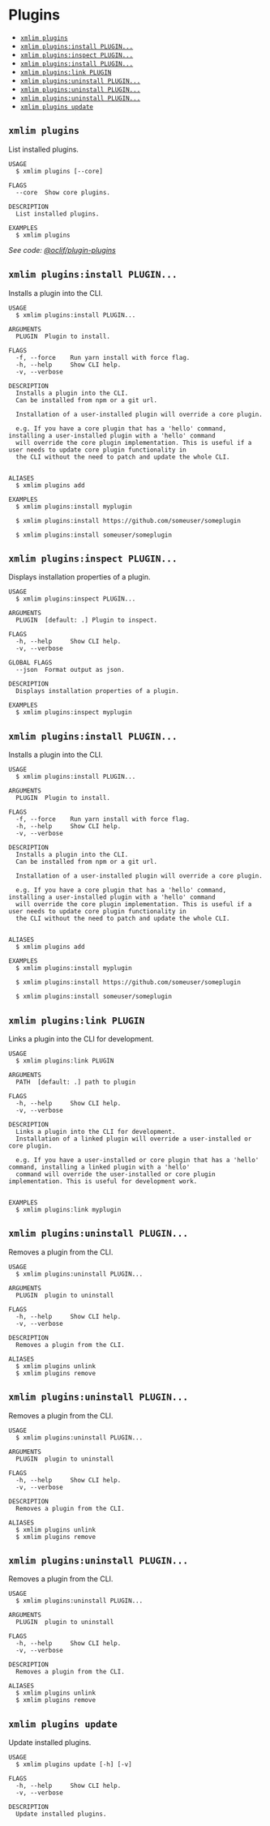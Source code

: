 # Plugins

- [`xmlim plugins`](#xmlim-plugins)
- [`xmlim plugins:install PLUGIN...`](#xmlim-pluginsinstall-plugin)
- [`xmlim plugins:inspect PLUGIN...`](#xmlim-pluginsinspect-plugin)
- [`xmlim plugins:install PLUGIN...`](#xmlim-pluginsinstall-plugin-1)
- [`xmlim plugins:link PLUGIN`](#xmlim-pluginslink-plugin)
- [`xmlim plugins:uninstall PLUGIN...`](#xmlim-pluginsuninstall-plugin)
- [`xmlim plugins:uninstall PLUGIN...`](#xmlim-pluginsuninstall-plugin-1)
- [`xmlim plugins:uninstall PLUGIN...`](#xmlim-pluginsuninstall-plugin-2)
- [`xmlim plugins update`](#xmlim-plugins-update)

## `xmlim plugins`

List installed plugins.

```
USAGE
  $ xmlim plugins [--core]

FLAGS
  --core  Show core plugins.

DESCRIPTION
  List installed plugins.

EXAMPLES
  $ xmlim plugins
```

_See code: [@oclif/plugin-plugins](https://github.com/oclif/plugin-plugins/blob/v2.4.0/src/commands/plugins/index.ts)_

## `xmlim plugins:install PLUGIN...`

Installs a plugin into the CLI.

```
USAGE
  $ xmlim plugins:install PLUGIN...

ARGUMENTS
  PLUGIN  Plugin to install.

FLAGS
  -f, --force    Run yarn install with force flag.
  -h, --help     Show CLI help.
  -v, --verbose

DESCRIPTION
  Installs a plugin into the CLI.
  Can be installed from npm or a git url.

  Installation of a user-installed plugin will override a core plugin.

  e.g. If you have a core plugin that has a 'hello' command, installing a user-installed plugin with a 'hello' command
  will override the core plugin implementation. This is useful if a user needs to update core plugin functionality in
  the CLI without the need to patch and update the whole CLI.


ALIASES
  $ xmlim plugins add

EXAMPLES
  $ xmlim plugins:install myplugin

  $ xmlim plugins:install https://github.com/someuser/someplugin

  $ xmlim plugins:install someuser/someplugin
```

## `xmlim plugins:inspect PLUGIN...`

Displays installation properties of a plugin.

```
USAGE
  $ xmlim plugins:inspect PLUGIN...

ARGUMENTS
  PLUGIN  [default: .] Plugin to inspect.

FLAGS
  -h, --help     Show CLI help.
  -v, --verbose

GLOBAL FLAGS
  --json  Format output as json.

DESCRIPTION
  Displays installation properties of a plugin.

EXAMPLES
  $ xmlim plugins:inspect myplugin
```

## `xmlim plugins:install PLUGIN...`

Installs a plugin into the CLI.

```
USAGE
  $ xmlim plugins:install PLUGIN...

ARGUMENTS
  PLUGIN  Plugin to install.

FLAGS
  -f, --force    Run yarn install with force flag.
  -h, --help     Show CLI help.
  -v, --verbose

DESCRIPTION
  Installs a plugin into the CLI.
  Can be installed from npm or a git url.

  Installation of a user-installed plugin will override a core plugin.

  e.g. If you have a core plugin that has a 'hello' command, installing a user-installed plugin with a 'hello' command
  will override the core plugin implementation. This is useful if a user needs to update core plugin functionality in
  the CLI without the need to patch and update the whole CLI.


ALIASES
  $ xmlim plugins add

EXAMPLES
  $ xmlim plugins:install myplugin

  $ xmlim plugins:install https://github.com/someuser/someplugin

  $ xmlim plugins:install someuser/someplugin
```

## `xmlim plugins:link PLUGIN`

Links a plugin into the CLI for development.

```
USAGE
  $ xmlim plugins:link PLUGIN

ARGUMENTS
  PATH  [default: .] path to plugin

FLAGS
  -h, --help     Show CLI help.
  -v, --verbose

DESCRIPTION
  Links a plugin into the CLI for development.
  Installation of a linked plugin will override a user-installed or core plugin.

  e.g. If you have a user-installed or core plugin that has a 'hello' command, installing a linked plugin with a 'hello'
  command will override the user-installed or core plugin implementation. This is useful for development work.


EXAMPLES
  $ xmlim plugins:link myplugin
```

## `xmlim plugins:uninstall PLUGIN...`

Removes a plugin from the CLI.

```
USAGE
  $ xmlim plugins:uninstall PLUGIN...

ARGUMENTS
  PLUGIN  plugin to uninstall

FLAGS
  -h, --help     Show CLI help.
  -v, --verbose

DESCRIPTION
  Removes a plugin from the CLI.

ALIASES
  $ xmlim plugins unlink
  $ xmlim plugins remove
```

## `xmlim plugins:uninstall PLUGIN...`

Removes a plugin from the CLI.

```
USAGE
  $ xmlim plugins:uninstall PLUGIN...

ARGUMENTS
  PLUGIN  plugin to uninstall

FLAGS
  -h, --help     Show CLI help.
  -v, --verbose

DESCRIPTION
  Removes a plugin from the CLI.

ALIASES
  $ xmlim plugins unlink
  $ xmlim plugins remove
```

## `xmlim plugins:uninstall PLUGIN...`

Removes a plugin from the CLI.

```
USAGE
  $ xmlim plugins:uninstall PLUGIN...

ARGUMENTS
  PLUGIN  plugin to uninstall

FLAGS
  -h, --help     Show CLI help.
  -v, --verbose

DESCRIPTION
  Removes a plugin from the CLI.

ALIASES
  $ xmlim plugins unlink
  $ xmlim plugins remove
```

## `xmlim plugins update`

Update installed plugins.

```
USAGE
  $ xmlim plugins update [-h] [-v]

FLAGS
  -h, --help     Show CLI help.
  -v, --verbose

DESCRIPTION
  Update installed plugins.
```


